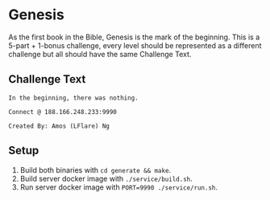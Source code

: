 # Genesis
As the first book in the Bible, Genesis is the mark of the beginning. This is a 5-part + 1-bonus challenge, every level should be represented as a different challenge but all should have the same Challenge Text.

## Challenge Text
```
In the beginning, there was nothing.

Connect @ 188.166.248.233:9990

Created By: Amos (LFlare) Ng
```

## Setup
1. Build both binaries with `cd generate && make`.
2. Build server docker image with `./service/build.sh`.
3. Run server docker image with `PORT=9990 ./service/run.sh`.
